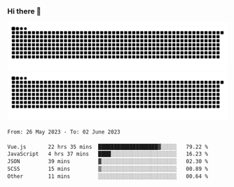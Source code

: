### Hi there 👋

![GitHub Snake Light](https://raw.githubusercontent.com/jichangee/jichangee/output/github-snake.svg#gh-light-mode-only)
![GitHub Snake dark](https://raw.githubusercontent.com/jichangee/jichangee/output/github-snake-dark.svg#gh-dark-mode-only)

<!--START_SECTION:waka-->

```txt
From: 26 May 2023 - To: 02 June 2023

Vue.js       22 hrs 35 mins  ███████████████████▓░░░░░   79.22 %
JavaScript   4 hrs 37 mins   ████░░░░░░░░░░░░░░░░░░░░░   16.23 %
JSON         39 mins         ▓░░░░░░░░░░░░░░░░░░░░░░░░   02.30 %
SCSS         15 mins         ▒░░░░░░░░░░░░░░░░░░░░░░░░   00.89 %
Other        11 mins         ░░░░░░░░░░░░░░░░░░░░░░░░░   00.64 %
```

<!--END_SECTION:waka-->

<!--
![GitHub Snake Light](github-snake.svg#gh-light-mode-only)
![GitHub Snake dark](github-snake-dark.svg#gh-dark-mode-only)
-->

<!--
**jichangee/jichangee** is a ✨ _special_ ✨ repository because its `README.md` (this file) appears on your GitHub profile.

Here are some ideas to get you started:

- 🔭 I’m currently working on ...
- 🌱 I’m currently learning ...
- 👯 I’m looking to collaborate on ...
- 🤔 I’m looking for help with ...
- 💬 Ask me about ...
- 📫 How to reach me: ...
- 😄 Pronouns: ...
- ⚡ Fun fact: ...
-->
